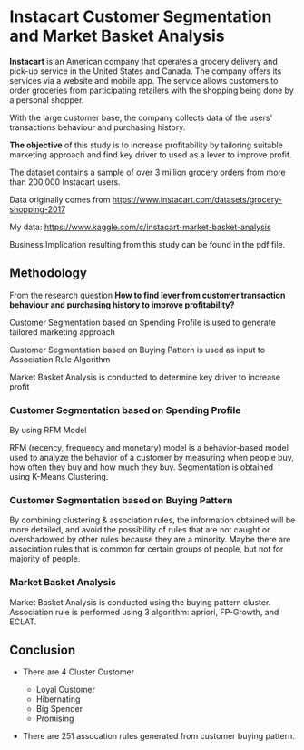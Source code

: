 # Instacart Customer Segmentation and Market Basket Analysis

**Instacart** is an American company that operates a grocery delivery and pick-up service in the United States and Canada. The company offers its services via a website and mobile app. The service allows customers to order groceries from participating retailers with the shopping being done by a personal shopper.

With the large customer base, the company collects data of the users’ transactions behaviour and purchasing history. 

**The objective** of this study is to increase profitability by tailoring suitable marketing approach and find key driver to used as a lever to improve profit.

The dataset contains a sample of over 3 million grocery orders from more than 200,000 Instacart users.

Data originally comes from https://www.instacart.com/datasets/grocery-shopping-2017

My data:  https://www.kaggle.com/c/instacart-market-basket-analysis

Business Implication resulting from this study can be found in the pdf file.

## Methodology
From the research question **How to find lever from customer transaction behaviour and purchasing history to improve profitability?**

Customer Segmentation based on Spending Profile is used to generate tailored marketing approach

Customer Segmentation based on Buying Pattern is used as input to Association Rule Algorithm

Market Basket Analysis is conducted to determine key driver to increase profit

### Customer Segmentation based on Spending Profile

By using RFM Model

RFM (recency, frequency and monetary) model is a behavior-based model used to analyze the behavior of a customer by measuring when people buy, how often they buy and how much they buy. Segmentation is obtained using K-Means Clustering.


### Customer Segmentation based on Buying Pattern
By combining clustering & association rules, the information obtained will be more detailed, and avoid the possibility of rules that are not caught or overshadowed by other rules because they are a minority. Maybe there are association rules that is common for certain groups of people, but not for majority of people.

### Market Basket Analysis
Market Basket Analysis is conducted using the buying pattern cluster.
Association rule is performed using 3 algorithm: apriori, FP-Growth, and ECLAT.

## Conclusion
* There are 4 Cluster Customer
  * Loyal Customer
  * Hibernating
  * Big Spender
  * Promising

* There are 251 assocation rules generated from customer buying pattern.
